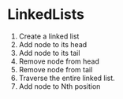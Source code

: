 # LinkedLists

1. Create a linked list
2. Add node to its head
3. Add node to its tail
4. Remove node from head
5. Remove node from tail
6. Traverse the entire linked list. 
7. Add node to Nth position